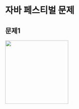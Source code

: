 # 자바 페스티벌 문제 

문제1
---------
<div>
<img width="200" src=https://user-images.githubusercontent.com/57785267/104275510-50d0bb00-54e6-11eb-9c45-2b74b3bde03a.png">
</div>

